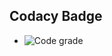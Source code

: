 
## Codacy Badge
* ![Code grade](https://app.codiga.io/public/project/31041/M1_Snake-Games_App/dashboard)

